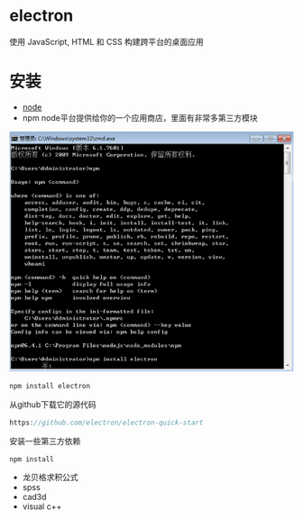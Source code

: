 # electron

使用 JavaScript, HTML 和 CSS 构建跨平台的桌面应用

# 安装

- [node](http://nodejs.cn/download/)
- npm node平台提供给你的一个应用商店，里面有非常多第三方模块

<img src="1.png" >

```js
npm install electron
```

从github下载它的源代码
```js
https://github.com/electron/electron-quick-start
```

安装一些第三方依赖
```js
npm install
```

- 龙贝格求积公式
- spss
- cad3d
- visual c++